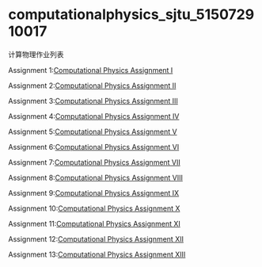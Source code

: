 # computationalphysics_sjtu_515072910017
计算物理作业列表

Assignment 1:[Computational Physics Assignment I](https://www.zybuluo.com/wulizha/note/1063703)

Assignment 2:[Computational Physics Assignment II](https://www.zybuluo.com/wulizha/note/1073143)

Assignment 3:[Computational Physics Assignment III](https://www.zybuluo.com/wulizha/note/1083828)

Assignment 4:[Computational Physics Assignment IV](https://www.zybuluo.com/wulizha/note/1090553)

Assignment 5:[Computational Physics Assignment V](https://www.zybuluo.com/wulizha/note/1100701)

Assignment 6:[Computational Physics Assignment VI](https://www.zybuluo.com/wulizha/note/1107272)

Assignment 7:[Computational Physics Assignment VII](https://www.zybuluo.com/wulizha/note/1117141)

Assignment 8:[Computational Physics Assignment VIII](https://www.zybuluo.com/wulizha/note/1136362)

Assignment 9:[Computational Physics Assignment IX](https://www.zybuluo.com/wulizha/note/1144455)

Assignment 10:[Computational Physics Assignment X](https://www.zybuluo.com/wulizha/note/1149400)

Assignment 11:[Computational Physics Assignment XI](https://www.zybuluo.com/wulizha/note/1164680)

Assignment 12:[Computational Physics Assignment XII](https://www.zybuluo.com/wulizha/note/1167527)

Assignment 13:[Computational Physics Assignment XIII](https://www.zybuluo.com/wulizha/note/1179056)